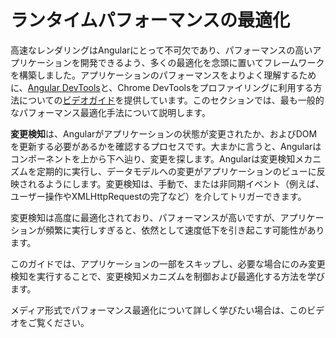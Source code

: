 # ランタイムパフォーマンスの最適化

高速なレンダリングはAngularにとって不可欠であり、パフォーマンスの高いアプリケーションを開発できるよう、多くの最適化を念頭に置いてフレームワークを構築しました。アプリケーションのパフォーマンスをよりよく理解するために、[Angular DevTools](tools/devtools)と、Chrome DevToolsをプロファイリングに利用する方法についての[ビデオガイド](https://www.youtube.com/watch?v=FjyX_hkscII)を提供しています。このセクションでは、最も一般的なパフォーマンス最適化手法について説明します。

**変更検知**は、Angularがアプリケーションの状態が変更されたか、およびDOMを更新する必要があるかを確認するプロセスです。大まかに言うと、Angularはコンポーネントを上から下へ辿り、変更を探します。Angularは変更検知メカニズムを定期的に実行し、データモデルへの変更がアプリケーションのビューに反映されるようにします。変更検知は、手動で、または非同期イベント（例えば、ユーザー操作やXMLHttpRequestの完了など）を介してトリガーできます。

変更検知は高度に最適化されており、パフォーマンスが高いですが、アプリケーションが頻繁に実行しすぎると、依然として速度低下を引き起こす可能性があります。

このガイドでは、アプリケーションの一部をスキップし、必要な場合にのみ変更検知を実行することで、変更検知メカニズムを制御および最適化する方法を学びます。

メディア形式でパフォーマンス最適化について詳しく学びたい場合は、このビデオをご覧ください。

<docs-video src="https://www.youtube.com/embed/f8sA-i6gkGQ"/>
